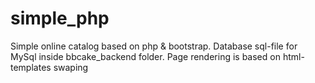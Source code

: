 # simple_php
Simple online catalog based on php & bootstrap. Database sql-file for MySql inside bbcake_backend folder. Page rendering is based on html-templates swaping
